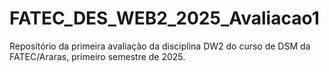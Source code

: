 # FATEC_DES_WEB2_2025_Avaliacao1
 Repositório da primeira avaliação da disciplina DW2 do curso de DSM da FATEC/Araras, primeiro semestre de 2025.
